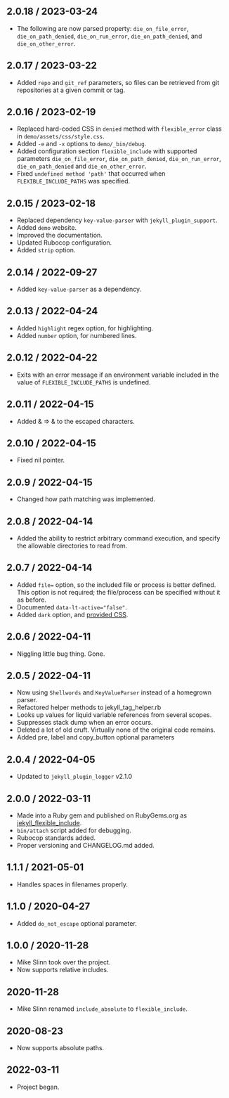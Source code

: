 ## 2.0.18 / 2023-03-24
  * The following are now parsed property:
    `die_on_file_error`, `die_on_path_denied`, `die_on_run_error`, `die_on_path_denied`, and `die_on_other_error`.

## 2.0.17 / 2023-03-22
  * Added `repo` and `git_ref` parameters, so files can be retrieved from git repositories at a given commit or tag.

## 2.0.16 / 2023-02-19
  * Replaced hard-coded CSS in `denied` method with `flexible_error` class in
    `demo/assets/css/style.css`.
  * Added `-e` and `-x` options to `demo/_bin/debug`.
  * Added configuration section `flexible_include` with supported parameters
    `die_on_file_error`, `die_on_path_denied`, `die_on_run_error`,
    `die_on_path_denied` and `die_on_other_error`.
  * Fixed `undefined method 'path'` that occurred when `FLEXIBLE_INCLUDE_PATHS` was specified.

## 2.0.15 / 2023-02-18
  * Replaced dependency `key-value-parser` with `jekyll_plugin_support`.
  * Added `demo` website.
  * Improved the documentation.
  * Updated Rubocop configuration.
  * Added `strip` option.

## 2.0.14 / 2022-09-27
  * Added `key-value-parser` as a dependency.

## 2.0.13 / 2022-04-24
  * Added `highlight` regex option, for highlighting.
  * Added `number` option, for numbered lines.

## 2.0.12 / 2022-04-22
  * Exits with an error message if an environment variable included in the value
    of `FLEXIBLE_INCLUDE_PATHS` is undefined.

## 2.0.11 / 2022-04-15
  * Added & => &amp; to the escaped characters.

## 2.0.10 / 2022-04-15
  * Fixed nil pointer.

## 2.0.9 / 2022-04-15
  * Changed how path matching was implemented.

## 2.0.8 / 2022-04-14
  * Added the ability to restrict arbitrary command execution, and specify the allowable directories to read from.

## 2.0.7 / 2022-04-14
  * Added `file=` option, so the included file or process is better defined. This option is not required; the file/process can be specified without it as before.
  * Documented `data-lt-active="false"`.
  * Added `dark` option, and [provided CSS](https://www.mslinn.com/blog/2020/10/03/jekyll-plugins.html#pre_css).

## 2.0.6 / 2022-04-11
  * Niggling little bug thing. Gone.

## 2.0.5 / 2022-04-11
  * Now using `Shellwords` and `KeyValueParser` instead of a homegrown parser.
  * Refactored helper methods to jekyll_tag_helper.rb
  * Looks up values for liquid variable references from several scopes.
  * Suppresses stack dump when an error occurs.
  * Deleted a lot of old cruft. Virtually none of the original code remains.
  * Added pre, label and copy_button optional parameters

## 2.0.4 / 2022-04-05
  * Updated to `jekyll_plugin_logger` v2.1.0

## 2.0.0 / 2022-03-11
  * Made into a Ruby gem and published on RubyGems.org as
    [jekyll_flexible_include](https://rubygems.org/gems/jekyll_flexible_include).
  * `bin/attach` script added for debugging.
  * Rubocop standards added.
  * Proper versioning and CHANGELOG.md added.

## 1.1.1 / 2021-05-01
  * Handles spaces in filenames properly.

## 1.1.0 / 2020-04-27
  * Added `do_not_escape` optional parameter.

## 1.0.0 / 2020-11-28
  * Mike Slinn took over the project.
  * Now supports relative includes.

## 2020-11-28
  * Mike Slinn renamed `include_absolute` to `flexible_include`.

## 2020-08-23
  * Now supports absolute paths.

## 2022-03-11
  * Project began.
